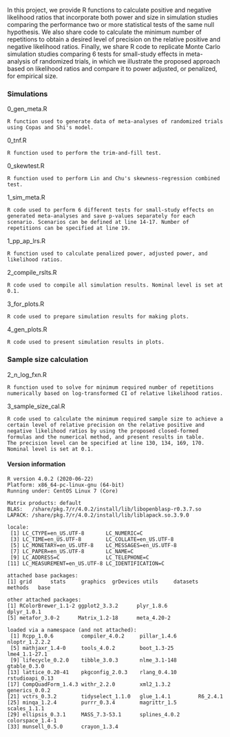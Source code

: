 In this project, we provide R functions to calculate positive and negative likelihood ratios that incorporate both power and size in simulation studies comparing the performance two or more statistical tests of the same null hypothesis. We also share code to calculate the minimum number of repetitions to obtain a desired level of precision on the relative positive and negative likelihood ratios. Finally, we share R code to replicate Monte Carlo simulation studies comparing 6 tests for small-study effects in meta-analysis of randomized trials, in which we illustrate the proposed approach based on likelihood ratios and compare it to power adjusted, or penalized, for empirical size.
 
### Simulations

0_gen_meta.R
```
R function used to generate data of meta-analyses of randomized trials using Copas and Shi's model.
```
0_tnf.R
```
R function used to perform the trim-and-fill test. 
```
0_skewtest.R
```
R function used to perform Lin and Chu's skewness-regression combined test. 
```
1_sim_meta.R
```
R code used to perform 6 different tests for small-study effects on generated meta-analyses and save p-values separately for each scenario. Scenarios can be defined at line 14-17. Number of repetitions can be specified at line 19. 
```
1_pp_ap_lrs.R
```
R function used to calculate penalized power, adjusted power, and likelihood ratios. 
```
2_compile_rslts.R
```
R code used to compile all simulation results. Nominal level is set at 0.1. 
```
3_for_plots.R
```
R code used to prepare simulation results for making plots.
```
4_gen_plots.R
```
R code used to present simulation results in plots.  
```
### Sample size calculation

2_n_log_fxn.R
```
R function used to solve for minimum required number of repetitions numerically based on log-transformed CI of relative likelihood ratios. 
```
3_sample_size_cal.R
```
R code used to calculate the minimum required sample size to achieve a certain level of relative precision on the relative positive and negative likelihood ratios by using the proposed closed-formed formulas and the numerical method, and present results in table.
The precision level can be specified at line 130, 134, 169, 170. Nominal level is set at 0.1.  
```
#### Version information
```
R version 4.0.2 (2020-06-22)
Platform: x86_64-pc-linux-gnu (64-bit)
Running under: CentOS Linux 7 (Core)

Matrix products: default
BLAS:   /share/pkg.7/r/4.0.2/install/lib/libopenblasp-r0.3.7.so
LAPACK: /share/pkg.7/r/4.0.2/install/lib/liblapack.so.3.9.0

locale:
 [1] LC_CTYPE=en_US.UTF-8       LC_NUMERIC=C              
 [3] LC_TIME=en_US.UTF-8        LC_COLLATE=en_US.UTF-8    
 [5] LC_MONETARY=en_US.UTF-8    LC_MESSAGES=en_US.UTF-8   
 [7] LC_PAPER=en_US.UTF-8       LC_NAME=C                 
 [9] LC_ADDRESS=C               LC_TELEPHONE=C            
[11] LC_MEASUREMENT=en_US.UTF-8 LC_IDENTIFICATION=C       

attached base packages:
[1] grid      stats     graphics  grDevices utils     datasets  methods   base     

other attached packages:
[1] RColorBrewer_1.1-2 ggplot2_3.3.2      plyr_1.8.6         dplyr_1.0.1       
[5] metafor_3.0-2      Matrix_1.2-18      meta_4.20-2       

loaded via a namespace (and not attached):
 [1] Rcpp_1.0.6         compiler_4.0.2     pillar_1.4.6       nloptr_1.2.2.2    
 [5] mathjaxr_1.4-0     tools_4.0.2        boot_1.3-25        lme4_1.1-27.1     
 [9] lifecycle_0.2.0    tibble_3.0.3       nlme_3.1-148       gtable_0.3.0      
[13] lattice_0.20-41    pkgconfig_2.0.3    rlang_0.4.10       rstudioapi_0.13   
[17] CompQuadForm_1.4.3 withr_2.2.0        xml2_1.3.2         generics_0.0.2    
[21] vctrs_0.3.2        tidyselect_1.1.0   glue_1.4.1         R6_2.4.1          
[25] minqa_1.2.4        purrr_0.3.4        magrittr_1.5       scales_1.1.1      
[29] ellipsis_0.3.1     MASS_7.3-53.1      splines_4.0.2      colorspace_1.4-1  
[33] munsell_0.5.0      crayon_1.3.4
```
